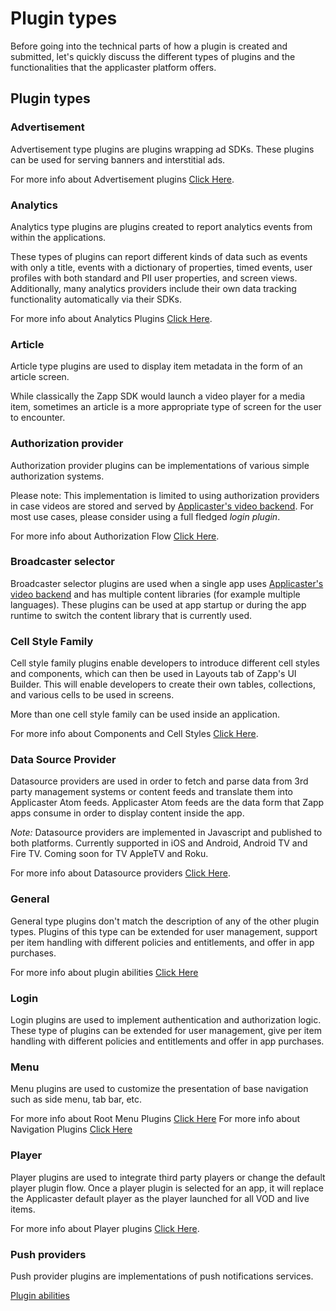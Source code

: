# Plugin types

Before going into the technical parts of how a plugin is created and submitted, let's quickly discuss the different types of plugins and the functionalities that the applicaster platform offers.

## Plugin types

### Advertisement
Advertisement type plugins are plugins wrapping ad SDKs.
These plugins can be used for serving banners and interstitial ads.

For more info about Advertisement plugins [Click Here](/advertisement/intro.md).

### Analytics
Analytics type plugins are plugins created to report analytics events from within the applications.

These types of plugins can report different kinds of data such as events with only a title, events with a dictionary of properties, timed events, user profiles with both standard and PII user properties, and screen views.
Additionally, many analytics providers include their own data tracking functionality automatically via their SDKs.

For more info about Analytics Plugins [Click Here](/analytics/overview.md).

### Article
Article type plugins are used to display item metadata in the form of an article screen.

While classically the Zapp SDK would launch a video player for a media item, sometimes an article is a more appropriate type of screen for the user to encounter.

### Authorization provider
Authorization provider plugins can be implementations of various simple authorization systems.

Please note: This implementation is limited to using authorization providers in case videos are stored and served by [Applicaster's video backend](https://admin.applicaster.com).
For most use cases, please consider using a full fledged *login plugin*.

For more info about Authorization Flow [Click Here](http://developer.applicaster.com/docs/public/authorization-provider).

### Broadcaster selector
Broadcaster selector plugins are used when a single app uses [Applicaster's video backend](https://admin.applicaster.com) and has multiple content libraries (for example multiple languages).
These plugins can be used at app startup or during the app runtime to switch the content library that is currently used.

### Cell Style Family
Cell style family plugins enable developers to introduce different cell styles and components, which can then be used in Layouts tab of Zapp's UI Builder.
This will enable developers to create their own tables, collections, and various cells to be used in screens.

More than one cell style family can be used inside an application.

For more info about Components and Cell Styles [Click Here](/ui-builder/components-and-cell-styles/intro.md).

### Data Source Provider
Datasource providers are used in order to fetch and parse data from 3rd party management systems or content feeds and translate them into Applicaster Atom feeds.
Applicaster Atom feeds are the data form that Zapp apps consume in order to display content inside the app.

*Note:* Datasource providers are implemented in Javascript and published to both platforms. Currently supported in iOS and Android, Android TV and Fire TV. Coming soon for TV AppleTV and Roku.

For more info about Datasource providers [Click Here](/Zapp-Pipes/Home.md).

### General
General type plugins don't match the description of any of the other plugin types.
Plugins of this type can be extended for user management, support per item handling with different policies and entitlements, and offer in app purchases.

For more info about plugin abilities [Click Here](/getting-started/plugin-abilities.md)

### Login
Login plugins are used to implement authentication and authorization logic.
These type of plugins can be extended for user management, give per item handling with different policies and entitlements and offer in app purchases.

### Menu
Menu plugins are used to customize the presentation of base navigation such as side menu, tab bar, etc.

For more info about Root Menu Plugins [Click Here](/ui-builder/RootMenuPluginsIntro.md)
For more info about Navigation Plugins [Click Here](/ui-builder/NavigationBarPluginsIntro.md)

### Player
Player plugins are used to integrate third party players or change the default player plugin flow.
Once a player plugin is selected for an app, it will replace the Applicaster default player as the player launched for all VOD and live items.

For more info about Player plugins [Click Here](/player/intro.md).

### Push providers
Push provider plugins are implementations of push notifications services.

[Plugin abilities](/getting-started/plugin-abilities.md)
